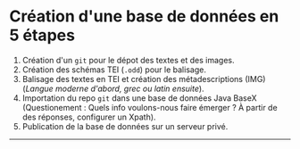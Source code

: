 # Création d'une base de données en 5 étapes

1. Création d'un `git` pour le dépot des textes et des images.
2. Création des schémas TEI (`.odd`) pour le balisage.
3. Balisage des textes en TEI et création des métadescriptions (IMG) (*Langue moderne d'abord, grec ou latin ensuite*).
4. Importation du repo `git` dans une base de données Java BaseX (Questionement : Quels info voulons-nous faire émerger ? À partir de des réponses, configurer un Xpath).
5. Publication de la base de données sur un serveur privé.
***
